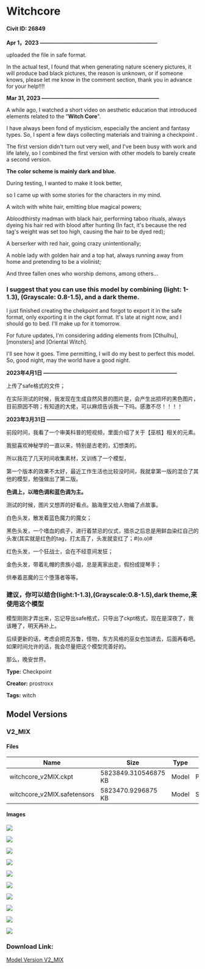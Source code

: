 # Witchcore

#### Civit ID: 26849

<p><strong>Apr 1，2023      ——————————————————————</strong></p><p>uploaded the file in safe format.</p><p>In the actual test, I found that when generating nature scenery pictures, it will produce bad black pictures, the reason is unknown, or if someone knows, please let me know in the comment section, thank you in advance for your help!!!!</p><p></p><p><strong>Mar 31, 2023     ——————————————————————</strong></p><p></p><p>A while ago, I watched a short video on aesthetic education that introduced elements related to the "<strong>Witch Core</strong>".</p><p>I have always been fond of mysticism, especially the ancient and fantasy types. So, I spent a few days collecting materials and training a checkpoint .</p><p>The first version didn't turn out very well, and I've been busy with work and life lately, so I combined the first version with other models to barely create a second version.</p><p><strong>The color scheme is mainly dark and blue.</strong></p><p></p><p>During testing, I wanted to make it look better,</p><p>so I came up with some stories for the characters in my mind.</p><p></p><p>A witch with white hair, emitting blue magical powers;</p><p>Abloodthirsty madman with black hair, performing taboo rituals, always dyeing his hair red with blood after hunting (In fact, it's because the red tag's weight was set too high, causing the hair to be dyed red);</p><p>A berserker with red hair, going crazy unintentionally;</p><p>A noble lady with golden hair and a top hat, always running away from home and pretending to be a violinist;</p><p>And three fallen ones who worship demons, among others...</p><h3></h3><h3>I suggest that you can use this model by combining (light: 1-1.3), (Grayscale: 0.8-1.5), and a dark theme.</h3><p></p><p>I just finished creating the chekpoint and forgot to export it in the safe format, only exporting it in the ckpt format. It's late at night now, and I should go to bed. I'll make up for it tomorrow.</p><p></p><p>For future updates, I'm considering adding elements from [Cthulhu], [monsters] and [Oriental Witch].</p><p>I'll see how it goes. Time permitting, I will do my best to perfect this model. So, good night, may the world have a good night.</p><p></p><p><strong>2023年4月1日   —————————————————————————</strong></p><p></p><p>上传了safe格式的文件；</p><p></p><p>在实际测试的时候，我发现在生成自然风景的图片是，会产生出损坏的黑色图片，目前原因不明；有知道的大佬，可以麻烦告诉我一下吗。感激不尽！！！！</p><p></p><p></p><p><strong>2023年3月31日   —————————————————————————</strong></p><p></p><p>前段时间，我看了一个审美科普的短视频，里面介绍了关于【巫核】相关的元素。</p><p>我挺喜欢神秘学的一直以来，特别是古老的，幻想类的。</p><p>所以我花了几天时间收集素材，又训练了一个模型，</p><p>第一个版本的效果不太好，最近工作生活也比较没时间，我就拿第一版的混合了其他的模型，勉强做出了第二版。</p><p></p><p><strong>色调上，以暗色调和蓝色调为主。</strong></p><p></p><p>测试的时候，图片又想弄的好看点。脑海里又给人物编了点故事。</p><p>白色头发，散发着蓝色魔力的魔女；</p><p>黑色头发，一个嗜血的疯子，进行着禁忌的仪式，猎杀之后总是用鲜血染红自己的头发(其实就是红色的tag，打太高了，头发就变红了；#(o.o)#</p><p>红色头发，一个狂战士，会在不经意间发狂；</p><p>金色头发，带着礼帽的贵族小姐，总是离家出走，假扮成提琴手；</p><p>供奉着恶魔的三个堕落者等等。</p><p></p><h3>建议，你可以结合(light:1-1.3),(Grayscale:0.8-1.5),dark theme,来使用这个模型</h3><p></p><p>模型刚刚才弄出来，忘记导出safe格式，只导出了ckpt格式，现在是深夜了，我该睡了，明天再补上。</p><p>后续更新的话，考虑会把克苏鲁，怪物，东方风格的巫女也加进去，后面再看吧。如果时间允许的话，我会尽量把这个模型完善好的。</p><p>那么，晚安世界。</p>

**Type:** Checkpoint

**Creator:** prostroxx

**Tags:** witch

## Model Versions

### V2_MIX

<p></p>

#### Files

| Name | Size | Type | Format | Download Url | AutoV1 | AutoV2 | SHA256 | CRC32 | BLAKE3 |
| --- | --- | --- | --- | --- | --- | --- | --- | --- | --- |
| witchcore_v2MIX.ckpt | 5823849.310546875 KB | Model | PickleTensor | https://civitai.com/api/download/models/32137?type=Model&format=PickleTensor&size=full&fp=fp16 | 80AB7DDB | 6972501832 | 6972501832EED66A682F9CD8BBFF4DEE3AB566DDFE92234E888DE608B7F72B6A | 18956EC7 | 7283EF0CAA58D047C1FC761198610A359D38FDB77EF723AEED0922AB25F6D622 |
| witchcore_v2MIX.safetensors | 5823470.9296875 KB | Model | SafeTensor | https://civitai.com/api/download/models/32137 | D26729F8 | 1502849B09 | 1502849B091E8F2C40FB9755395371A1D0215FFFFF174E4DD72AA8F03D80E485 | 5C8D3BD0 | AA0D8E4C4D9DDD6C30F559034F5526170B9BD527B80AE42C4536FA84A8287E82 |

#### Images

<p><img src="https://image.civitai.com/xG1nkqKTMzGDvpLrqFT7WA/227cfa69-4dcc-40a3-9960-7cea66bd7b00/width=450/365805.jpeg" /></p>

<p><img src="https://image.civitai.com/xG1nkqKTMzGDvpLrqFT7WA/9fb1caa5-2fac-4b61-1674-511501c71a00/width=450/365806.jpeg" /></p>

<p><img src="https://image.civitai.com/xG1nkqKTMzGDvpLrqFT7WA/e809b1c7-5671-4d3a-d79b-104131134200/width=450/365808.jpeg" /></p>

<p><img src="https://image.civitai.com/xG1nkqKTMzGDvpLrqFT7WA/d4013425-c28b-4aa2-5e3e-bae79abff000/width=450/365815.jpeg" /></p>

<p><img src="https://image.civitai.com/xG1nkqKTMzGDvpLrqFT7WA/c3aff67f-097e-4ac6-97d2-ec9b062dbc00/width=450/365814.jpeg" /></p>

<p><img src="https://image.civitai.com/xG1nkqKTMzGDvpLrqFT7WA/03d25383-5689-4c2b-8411-5853ba0a9c00/width=450/365813.jpeg" /></p>

<p><img src="https://image.civitai.com/xG1nkqKTMzGDvpLrqFT7WA/95aeac7b-532b-40a7-b3a6-6e5fe701ff00/width=450/365812.jpeg" /></p>

<p><img src="https://image.civitai.com/xG1nkqKTMzGDvpLrqFT7WA/35d7d7b9-c6a2-4536-1a33-61e4ea0d6f00/width=450/365811.jpeg" /></p>

<p><img src="https://image.civitai.com/xG1nkqKTMzGDvpLrqFT7WA/771aa33f-abad-4314-3d82-d20495730c00/width=450/365810.jpeg" /></p>

<p><img src="https://image.civitai.com/xG1nkqKTMzGDvpLrqFT7WA/83b4574e-7ba2-4926-a1d8-b8d8e8a84d00/width=450/365809.jpeg" /></p>

### Download Link:

[Model Version V2_MIX](https://civitai.com/api/download/models/32137)

